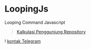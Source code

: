 # LoopingJs
Looping Command Javascript


> <a href="https://profile-counter.glitch.me/Infoonlygit/count.svg">Kalkulasi Penggunjung Repository</a>

! <a href="https://t.me/berakkangkung" type="submit">kontak Telegram</a>
